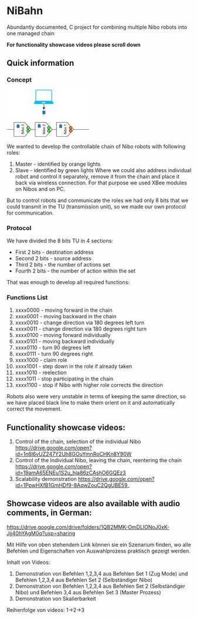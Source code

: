 # NiBahn
Abundantly documented, C project for combining multiple Nibo robots into one managed chain

**For functionality showcase videos please scroll down**

## Quick information 

### Concept

![Concept](https://github.com/Alexandr-Petrov/NiBahn/blob/master/images/idea.jpg)

We wanted to develop the controllable chain of Nibo robots with following roles:
1. Master - identified by orange lights
2. Slave - identified by green lights
Where we could also address individual robot and control it separately, remove it from the chain and place it back via wireless connection.
For that purpose we used XBee modules on Nibos and on PC.

But to control robots and communicate the roles we had only 8 bits that we could transmit in the TU (transmission unit), so we made our own protocol for communication.

### Protocol

We have divided the 8 bits TU in 4 sections:

- First 2 bits - destination address
- Second 2 bits - source address
- Third 2 bits - the number of actions set
- Fourth 2 bits - the number of action within the set

That was enough to develop all required functions:

### Functions List
1. xxxx0000 - moving forward in the chain
2. xxxx0001 - moving backward in the chain
3. xxxx0010 - change direction via 180 degrees left turn
4. xxxx0011 - change direction via 180 degrees right turn
5. xxxx0100 - moving forward individually
6. xxxx0101 - moving backward individually
7. xxxx0110 - turn 90 degrees left
8. xxxx0111 - turn 90 degrees right
9. xxxx1000 - claim role
10. xxxx1001 - step down in the role if already taken
11. xxxx1010 - reelection
12. xxxx1011 - stop participating in the chain
13. xxxx1100 - stop if Nibo with higher role corrects the direction

Robots also were very unstable in terms of keeping the same direction, so we have placed black line to make them orient on it and automatically correct the movement.

## Functionality showcase videos:

1. Control of the chain, selection of the individual Nibo https://drive.google.com/open?id=1n6l6vUZ247Y2Uh8GOuYmnRoCHKn8Y90W
2. Control of the Individual Nibo, leaving the chain, reentering the chain https://drive.google.com/open?id=19amA65ENEu1S2u_hja86zCAshO6GQEz3
3. Scalability demonstration https://drive.google.com/open?id=1PpwHXfB1GmHDf9-8AqwZouC2QgUBE59_

## Showcase videos are also available with audio comments, in German:
 
https://drive.google.com/drive/folders/1QB2MMK-OmDLlONoJ0xK-Jjj40hYAgM0q?usp=sharing

Mit Hilfe von oben stehendem Link können sie ein Szenarium finden, wo alle Befehlen und Eigenschaften von Auswahlprozess praktisch gezeigt werden.

Inhalt von Videos:
1. Demonstration von Befehlen 1,2,3,4 aus Befehlen Set 1 (Zug Mode) und Befehlen 1,2,3,4 aus Befehlen Set 2 (Selbständiger Nibo)
2. Demonstration von Befehlen 1,2,3,4 aus Befehlen Set 2 (Selbständiger Nibo) und Befehlen 3,4 aus Befehlen Set 3 (Master Prozess)
3. Demonstration von Skalierbarkeit

Reihenfolge von videos:
1->2->3
